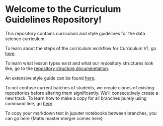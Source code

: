 # Welcome to the Curriculum Guidelines Repository!

This repository contains curriculum and style guidelines for the data science curriculum.

To learn about the steps of the curriculum workflow for Curriculum V1, go [here](https://github.com/learn-co-curriculum/dsc-curriculum-guidelines/blob/master/workflow_curriculum_v1.md).

To learn what lesson types exist and what our repository structures look like, go to the [repository structure documemtation](https://github.com/learn-co-curriculum/dsc-curriculum-guidelines/blob/master/lesson_repository_structure.md).

An extensive style guide can be found [here](https://github.com/learn-co-curriculum/dsc-curriculum-guidelines/blob/master/style_guide.md).

To not confuse current batches of students, we create clones of existing repositories before altering them significantly. We'll consecutively create a new track. To learn how to make a copy for all branches purely using command line, go [here](https://github.com/learn-co-curriculum/dsc-curriculum-guidelines/blob/master/cloning_repositories.md).

To copy your markdown text in juputer notebooks between branches, you can go here {Matts master merger comes here}
